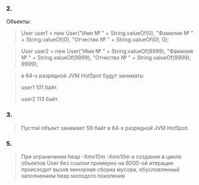 ### 2.
Объекты:
   >User user1 = new User("Имя № " + String.valueOf(0), "Фамилия № " +  String.valueOf(0), "Отчество № " +  String.valueOf(0), 0);
> 

>   User user2 = new User("Имя № " + String.valueOf(9999), "Фамилия № " +  String.valueOf(9999), "Отчество № " +  String.valueOf(9999), 9999);
   
> в 64-х разрядной JVM HotSpot будут занимать:
> 
>user1 101 байт.
>
>user2 113 байт.
### 3. 
>Пустой объект занимает 59 байт в 64-х разрядной JVM HotSpot.

### 5.
>При ограничении heap  -Xmx10m -Xms10m и создании в цикле объектов User без ссылки примерно на 8000-ой итерации происходит вызов минорная сборка мусора, обусловленный заполнением heap молодого поколения
